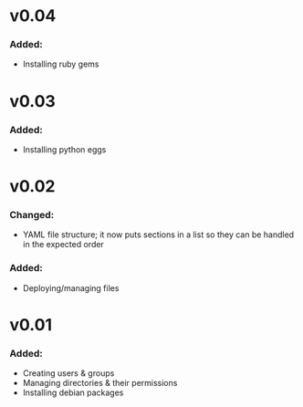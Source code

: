 # v0.04
### Added:

* Installing ruby gems

# v0.03
### Added:

* Installing python eggs

# v0.02
### Changed:

* YAML file structure; it now puts sections in a list so they can be handled in the expected order

### Added:

* Deploying/managing files

# v0.01
### Added:

* Creating users & groups
* Managing directories & their permissions
* Installing debian packages
